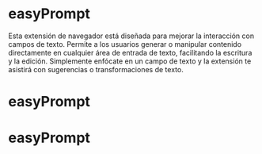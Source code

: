 # easyPrompt

Esta extensión de navegador está diseñada para mejorar la interacción con campos de texto. Permite a los usuarios generar o manipular contenido directamente en cualquier área de entrada de texto, facilitando la escritura y la edición. Simplemente enfócate en un campo de texto y la extensión te asistirá con sugerencias o transformaciones de texto.
# easyPrompt
# easyPrompt
